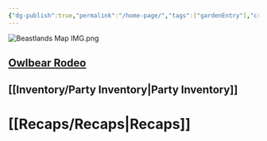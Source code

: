 ```yaml
---
{"dg-publish":true,"permalink":"/home-page/","tags":["gardenEntry"],"created":"","updated":""}
---
```




![Beastlands Map IMG.png](/img/user/z_Assets/Beastlands%20Map%20IMG.png)

## [Owlbear Rodeo](https://owlbear-rodeo-legacy-3nug.onrender.com)
## [[Inventory/Party Inventory\|Party Inventory]] 

# [[Recaps/Recaps\|Recaps]] 


<!DOCTYPE html>
<html>
<head>
    <title>The Party</title>
    <style>
        .image-grid {
            display: grid;
            grid-template-columns: repeat(2, 1fr);
            grid-auto-rows: 1fr;
            grid-gap: 0; /* Removed gaps between images */
            height: 400px; /* Fixed height to ensure consistent image size */
        }

        .image-grid a {
            text-decoration: none;
        }

        .image-grid img {
            width: 100%;
            height: 100%; /* Set the height to 100% */
            object-fit: cover; /* Maintain aspect ratio and cover the grid cell */
        }
    </style>
</head>
<body>
    <div class="image-grid">
        <a href="https://the-beastlands.vercel.app/party/oz/">
            <img src="https://the-beastlands.vercel.app/img/optimized/EtXHdFe0q3-700.webp" alt="Oz">
        </a>
        <a href="https://the-beastlands.vercel.app/party/hymn/">
            <img src="https://the-beastlands.vercel.app/img/optimized/laiW9RKj-T-700.webp" alt="Hymn">
        </a>
        <a href="https://the-beastlands.vercel.app/party/mabel/">
            <img src="https://the-beastlands.vercel.app/img/optimized/FjSkmiyrqi-700.webp" alt="Mabel">
        </a>
        <a href="https://the-beastlands.vercel.app/party/sniff/">
            <img src="https://the-beastlands.vercel.app/img/optimized/DNWB6rCTK2-700.webp" alt="Sniff">
        </a>
    </div>
</body>
</html>
